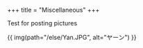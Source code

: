 +++
title = "Miscellaneous"
+++

Test for posting pictures

{{ img(path="/else/Yan.JPG", alt="ヤーン") }}
